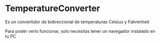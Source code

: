 # TemperatureConverter
Es un convertidor de bidireccional de temperaturas Celsius y Fahrenheit

Para poder verlo funcionar, solo necesitas tener un navegador instalado en tú PC



